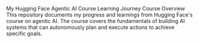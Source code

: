 My Hugging Face Agentic AI Course Learning Journey
Course Overview
This repository documents my progress and learnings from Hugging Face's course on agentic AI. The course covers the fundamentals of building AI systems that can autonomously plan and execute actions to achieve specific goals.
